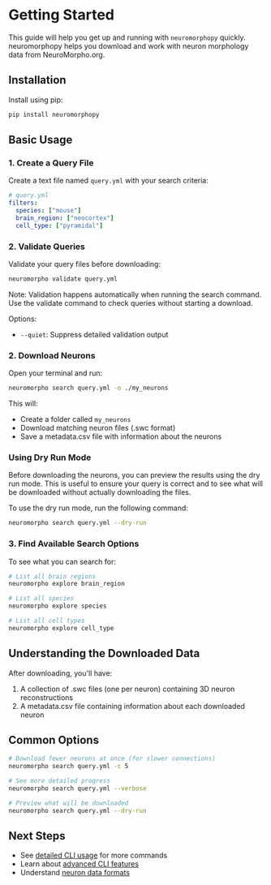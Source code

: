 # Getting Started

This guide will help you get up and running with `neuromorphopy` quickly. neuromorphopy helps you download and work with neuron morphology data from NeuroMorpho.org.

## Installation

Install using pip:

```bash
pip install neuromorphopy
```

## Basic Usage

### 1. Create a Query File

Create a text file named `query.yml` with your search criteria:

```yaml
# query.yml
filters:
  species: ["mouse"]
  brain_region: ["neocortex"]
  cell_type: ["pyramidal"]
```

### 2. Validate Queries

Validate your query files before downloading:

```bash
neuromorpho validate query.yml
```

Note: Validation happens automatically when running the search command. Use the validate command to check queries without starting a download.

Options:

- `--quiet`: Suppress detailed validation output

### 2. Download Neurons

Open your terminal and run:

```bash
neuromorpho search query.yml -o ./my_neurons
```

This will:

- Create a folder called `my_neurons`
- Download matching neuron files (.swc format)
- Save a metadata.csv file with information about the neurons

### Using Dry Run Mode

Before downloading the neurons, you can preview the results using the dry run mode. This is useful to ensure your query is correct and to see what will be downloaded without actually downloading the files.

To use the dry run mode, run the following command:

```bash
neuromorpho search query.yml --dry-run
```

### 3. Find Available Search Options

To see what you can search for:

```bash
# List all brain regions
neuromorpho explore brain_region

# List all species
neuromorpho explore species

# List all cell types
neuromorpho explore cell_type
```

## Understanding the Downloaded Data

After downloading, you'll have:

1. A collection of .swc files (one per neuron) containing 3D neuron reconstructions
2. A metadata.csv file containing information about each downloaded neuron

## Common Options

```bash
# Download fewer neurons at once (for slower connections)
neuromorpho search query.yml -c 5

# See more detailed progress
neuromorpho search query.yml --verbose

# Preview what will be downloaded
neuromorpho search query.yml --dry-run
```

## Next Steps

- See [detailed CLI usage](cli/basic_usage.md) for more commands
- Learn about [advanced CLI features](cli/advanced_options.md)
- Understand [neuron data formats](user_guide/data_formats.md)
